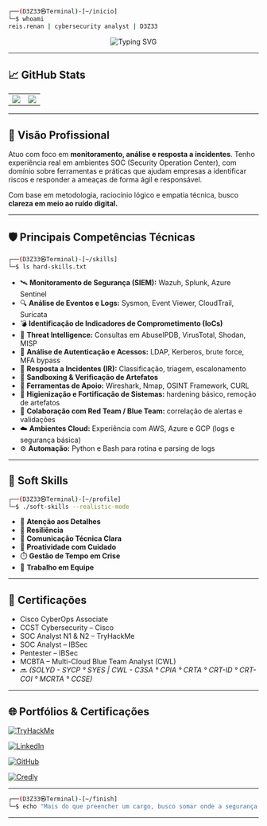 ```bash
┌──(D3Z33㉿Terminal)-[~/inicio]
└─$ whoami
reis.renan | cybersecurity analyst | D3Z33
```
<p align="center">
  <img src="https://readme-typing-svg.demolab.com?font=Fira+Code&size=20&pause=1500&color=00FF00&center=true&vCenter=true&width=500&lines=Welcome+my+profile+|+D3Z33's;SOC+Analyst+by+day%2C+Red+Team+by+night;Automating+my+way+into+your+logs;Yes%2C+I+read+Sysmon+for+fun.;Engineer+of+cyber+chaos+%7C+order+restorer" alt="Typing SVG" />
</p>

---

## 📈 GitHub Stats

<!-- GitHub Stats Table -->
<div align="center">
  <table style="border: none;">
    <tr>
      <td>
        <img src="https://github-readme-stats.vercel.app/api?username=D3Z33&show_icons=true&theme=tokyonight&hide_title=true&hide_border=true&count_private=true&custom_title=🧠+Activity+Overview" />
      </td>
      <td>
        <img src="https://github-readme-stats.vercel.app/api/top-langs/?username=D3Z33&layout=compact&theme=tokyonight&hide_border=true&card_width=300&custom_title=📊+Languages+in+Use" />
      </td>
    </tr>
  </table>
</div>

---

## 🧭 Visão Profissional

Atuo com foco em **monitoramento, análise e resposta a incidentes**. Tenho experiência real em ambientes SOC (Security Operation Center), com domínio sobre ferramentas e práticas que ajudam empresas a identificar riscos e responder a ameaças de forma ágil e responsável.

Com base em metodologia, raciocínio lógico e empatia técnica, busco **clareza em meio ao ruído digital.**

---

## 🛡️ Principais Competências Técnicas

```bash
┌──(D3Z33㉿Terminal)-[~/skills]
└─$ ls hard-skills.txt
```

- 🛰️ **Monitoramento de Segurança (SIEM):** Wazuh, Splunk, Azure Sentinel  
- 🔍 **Análise de Eventos e Logs:** Sysmon, Event Viewer, CloudTrail, Suricata  
- 💣 **Identificação de Indicadores de Comprometimento (IoCs)**  
- 🧠 **Threat Intelligence:** Consultas em AbuseIPDB, VirusTotal, Shodan, MISP  
- 🔐 **Análise de Autenticação e Acessos:** LDAP, Kerberos, brute force, MFA bypass  
- 🧬 **Resposta a Incidentes (IR):** Classificação, triagem, escalonamento  
- 🧪 **Sandboxing & Verificação de Artefatos**  
- 🧰 **Ferramentas de Apoio:** Wireshark, Nmap, OSINT Framework, CURL  
- 🧼 **Higienização e Fortificação de Sistemas:** hardening básico, remoção de artefatos  
- 🧩 **Colaboração com Red Team / Blue Team:** correlação de alertas e validações  
- ☁️ **Ambientes Cloud:** Experiência com AWS, Azure e GCP (logs e segurança básica)  
- ⚙️ **Automação:** Python e Bash para rotina e parsing de logs

---

## 💬 Soft Skills

```bash
┌──(D3Z33㉿Terminal)-[~/profile]
└─$ ./soft-skills --realistic-mode
```

- 🧩 **Atenção aos Detalhes**
- 🔄 **Resiliência**
- 📡 **Comunicação Técnica Clara**  
- 🚀 **Proatividade com Cuidado**
- ⏱️ **Gestão de Tempo em Crise**
- 🤝 **Trabalho em Equipe**

---

## 📜 Certificações

- Cisco CyberOps Associate  
- CCST Cybersecurity – Cisco  
- SOC Analyst N1 & N2 – TryHackMe  
- SOC Analyst – IBSec  
- Pentester – IBSec  
- MCBTA – Multi-Cloud Blue Team Analyst (CWL)  
- 🔜 *(SOLYD - SYCP ° SYES  |  CWL - C3SA ° CPIA ° CRTA ° CRT-ID ° CRT-COI ° MCRTA ° CCSE)*

---

## 🌐 Portfólios & Certificações

[![TryHackMe](https://img.shields.io/badge/TryHackMe-D3Z33-EC1C24?style=for-the-badge&logo=tryhackme&logoColor=white)](https://tryhackme.com/p/D3Z33)

[![LinkedIn](https://img.shields.io/badge/LinkedIn-D3Z33-0077B5?style=for-the-badge&logo=linkedin&logoColor=white)](https://linkedin.com/in/renanreis-ciber)

[![GitHub](https://img.shields.io/badge/GitHub-D3Z33-181717?style=for-the-badge&logo=github&logoColor=white)](https://github.com/D3Z33)

[![Credly](https://img.shields.io/badge/Badges-Credly-F36D25?style=for-the-badge&logo=credly&logoColor=white)](https://www.credly.com/users/renan-rocha-dos-reis)

---

```bash
┌──(D3Z33㉿Terminal)-[~/finish]
└─$ echo "Mais do que preencher um cargo, busco somar onde a segurança realmente importa."
```

---
